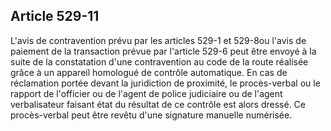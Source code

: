Article 529-11
----
L'avis de contravention prévu par les articles 529-1 et 529-8ou l'avis de
paiement de la transaction prévue par l'article 529-6 peut être envoyé à la
suite de la constatation d'une contravention au code de la route réalisée grâce
à un appareil homologué de contrôle automatique. En cas de réclamation portée
devant la juridiction de proximité, le procès-verbal ou le rapport de l'officier
ou de l'agent de police judiciaire ou de l'agent verbalisateur faisant état du
résultat de ce contrôle est alors dressé. Ce procès-verbal peut être revêtu
d'une signature manuelle numérisée.
